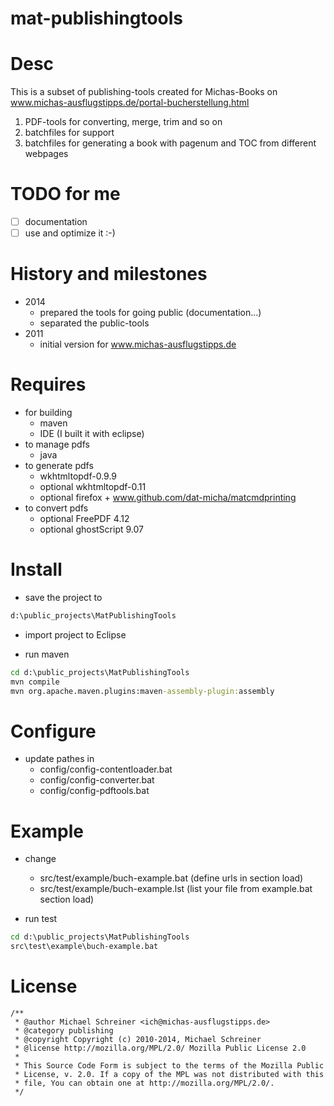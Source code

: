 mat-publishingtools
=====================

# Desc
This is a subset of publishing-tools created for Michas-Books on www.michas-ausflugstipps.de/portal-bucherstellung.html

1. PDF-tools for converting, merge, trim and so on
2. batchfiles for support
3. batchfiles for generating a book with pagenum and TOC from different webpages

# TODO for me
- [ ] documentation
- [ ] use and optimize it :-)

# History and milestones
- 2014 
   - prepared the tools for going public (documentation...) 
   - separated the public-tools
- 2011
   - initial version for www.michas-ausflugstipps.de

# Requires
- for building
   - maven
   - IDE (I built it with eclipse)
- to manage pdfs
   - java
- to generate pdfs
   - wkhtmltopdf-0.9.9
   - optional wkhtmltopdf-0.11
   - optional firefox + www.github.com/dat-micha/matcmdprinting
- to convert pdfs
   - optional FreePDF 4.12
   - optional ghostScript 9.07


# Install
- save the project to 
```bat
d:\public_projects\MatPublishingTools
```

- import project to Eclipse

- run maven 
```bat
cd d:\public_projects\MatPublishingTools
mvn compile
mvn org.apache.maven.plugins:maven-assembly-plugin:assembly
```

# Configure
- update pathes in 
   - config/config-contentloader.bat
   - config/config-converter.bat
   - config/config-pdftools.bat

# Example
- change  
   - src/test/example/buch-example.bat (define urls in section load)
   - src/test/example/buch-example.lst (list your file from example.bat section load)

- run test
```bat
cd d:\public_projects\MatPublishingTools
src\test\example\buch-example.bat
```

# License
```
/**
 * @author Michael Schreiner <ich@michas-ausflugstipps.de>
 * @category publishing
 * @copyright Copyright (c) 2010-2014, Michael Schreiner
 * @license http://mozilla.org/MPL/2.0/ Mozilla Public License 2.0
 *
 * This Source Code Form is subject to the terms of the Mozilla Public
 * License, v. 2.0. If a copy of the MPL was not distributed with this
 * file, You can obtain one at http://mozilla.org/MPL/2.0/.
 */
```
